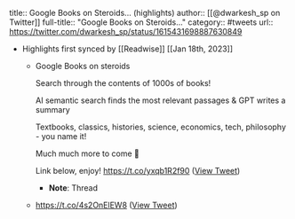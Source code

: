 title:: Google Books on Steroids... (highlights)
author:: [[@dwarkesh_sp on Twitter]]
full-title:: "Google Books on Steroids..."
category:: #tweets
url:: https://twitter.com/dwarkesh_sp/status/1615431698887630849

- Highlights first synced by [[Readwise]] [[Jan 18th, 2023]]
	- Google Books on steroids
	  
	  Search through the contents of 1000s of books!
	  
	  AI semantic search finds the most relevant passages & GPT writes a summary
	  
	  Textbooks, classics, histories, science, economics, tech, philosophy - you name it!
	  
	  Much much more to come 👀
	  
	  Link below, enjoy! https://t.co/yxqb1R2f90 ([View Tweet](https://twitter.com/dwarkesh_sp/status/1615431698887630849))
		- **Note**: Thread
	- https://t.co/4s2OnElEW8 ([View Tweet](https://twitter.com/dwarkesh_sp/status/1615431703673331712))